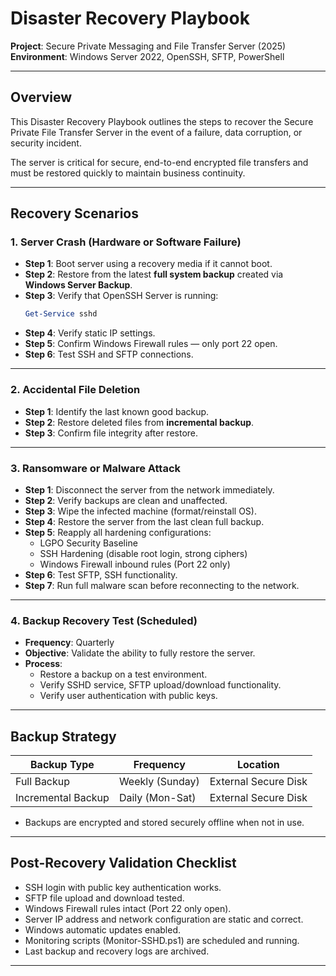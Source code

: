 # Disaster Recovery Playbook

**Project**: Secure Private Messaging and File Transfer Server (2025)  
**Environment**: Windows Server 2022, OpenSSH, SFTP, PowerShell  

---

## Overview

This Disaster Recovery Playbook outlines the steps to recover the Secure Private File Transfer Server in the event of a failure, data corruption, or security incident.

The server is critical for secure, end-to-end encrypted file transfers and must be restored quickly to maintain business continuity.

---

## Recovery Scenarios

### 1. **Server Crash (Hardware or Software Failure)**
- **Step 1**: Boot server using a recovery media if it cannot boot.
- **Step 2**: Restore from the latest **full system backup** created via **Windows Server Backup**.
- **Step 3**: Verify that OpenSSH Server is running:
  ```powershell
  Get-Service sshd
  ```
- **Step 4**: Verify static IP settings.
- **Step 5**: Confirm Windows Firewall rules — only port 22 open.
- **Step 6**: Test SSH and SFTP connections.

---

### 2. **Accidental File Deletion**
- **Step 1**: Identify the last known good backup.
- **Step 2**: Restore deleted files from **incremental backup**.
- **Step 3**: Confirm file integrity after restore.

---

### 3. **Ransomware or Malware Attack**
- **Step 1**: Disconnect the server from the network immediately.
- **Step 2**: Verify backups are clean and unaffected.
- **Step 3**: Wipe the infected machine (format/reinstall OS).
- **Step 4**: Restore the server from the last clean full backup.
- **Step 5**: Reapply all hardening configurations:
  - LGPO Security Baseline
  - SSH Hardening (disable root login, strong ciphers)
  - Windows Firewall inbound rules (Port 22 only)
- **Step 6**: Test SFTP, SSH functionality.
- **Step 7**: Run full malware scan before reconnecting to the network.

---

### 4. **Backup Recovery Test (Scheduled)**
- **Frequency**: Quarterly
- **Objective**: Validate the ability to fully restore the server.
- **Process**:
  - Restore a backup on a test environment.
  - Verify SSHD service, SFTP upload/download functionality.
  - Verify user authentication with public keys.

---

## Backup Strategy

| Backup Type     | Frequency        | Location               |
|-----------------|------------------|-------------------------|
| Full Backup     | Weekly (Sunday)   | External Secure Disk    |
| Incremental Backup | Daily (Mon-Sat) | External Secure Disk    |

- Backups are encrypted and stored securely offline when not in use.

---

## Post-Recovery Validation Checklist
- SSH login with public key authentication works.
- SFTP file upload and download tested.
- Windows Firewall rules intact (Port 22 only open).
- Server IP address and network configuration are static and correct.
- Windows automatic updates enabled.
- Monitoring scripts (Monitor-SSHD.ps1) are scheduled and running.
- Last backup and recovery logs are archived.

---
